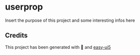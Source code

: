 # userprop
Insert the purpose of this project and some interesting infos here


## Credits
This project has been generated with 💙 and [easy-ui5](https://github.com/SAP)
